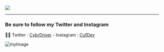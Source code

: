 <br>
<a href="https://github.com/RealCuf/VCG-Script" target="_blank"><img src="https://i.ibb.co/vH7HSwk/image.png"></a>
<hr>

### Be sure to follow my Twitter and Instagram

😶‍🌫️ Twitter : [CybrDriver](https://twitter.com/CybrDriver) -
Instagram : [CufDev](https://instagram.com/cufdev)

![myImage](https://media.giphy.com/media/XRB1uf2F9bGOA/giphy.gif)
